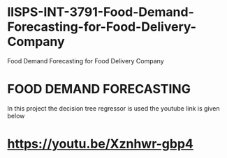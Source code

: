# llSPS-INT-3791-Food-Demand-Forecasting-for-Food-Delivery-Company
Food Demand Forecasting for Food Delivery Company


# FOOD DEMAND FORECASTING

In this project the decision tree regressor is used
the youtube link is given below

# https://youtu.be/Xznhwr-gbp4

